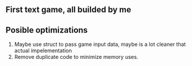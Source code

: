 ## First text game, all builded by me

## Posible optimizations

1. Maybe use struct to pass game input data, maybe is a lot cleaner that actual impelementation
2. Remove duplicate code to minimize memory uses.
 
